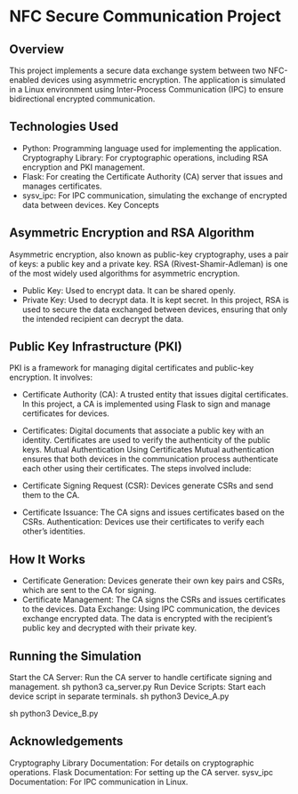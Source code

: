 # NFC Secure Communication Project
## Overview

This project implements a secure data exchange system between two NFC-enabled devices using asymmetric encryption. The application is simulated in a Linux environment using Inter-Process Communication (IPC) to ensure bidirectional encrypted communication.

## Technologies Used

- Python: Programming language used for implementing the application.
Cryptography Library: For cryptographic operations, including RSA encryption and PKI management.
- Flask: For creating the Certificate Authority (CA) server that issues and manages certificates.
- sysv_ipc: For IPC communication, simulating the exchange of encrypted data between devices.
Key Concepts
## Asymmetric Encryption and RSA Algorithm
Asymmetric encryption, also known as public-key cryptography, uses a pair of keys: a public key and a private key. RSA (Rivest-Shamir-Adleman) is one of the most widely used algorithms for asymmetric encryption.

- Public Key: Used to encrypt data. It can be shared openly.
- Private Key: Used to decrypt data. It is kept secret.
In this project, RSA is used to secure the data exchanged between devices, ensuring that only the intended recipient can decrypt the data.

## Public Key Infrastructure (PKI)
PKI is a framework for managing digital certificates and public-key encryption. It involves:

- Certificate Authority (CA): A trusted entity that issues digital certificates. In this project, a CA is implemented using Flask to sign and manage certificates for devices.
- Certificates: Digital documents that associate a public key with an identity. Certificates are used to verify the authenticity of the public keys.
Mutual Authentication Using Certificates
Mutual authentication ensures that both devices in the communication process authenticate each other using their certificates. The steps involved include:

- Certificate Signing Request (CSR): Devices generate CSRs and send them to the CA.
- Certificate Issuance: The CA signs and issues certificates based on the CSRs.
Authentication: Devices use their certificates to verify each other’s identities.

## How It Works
- Certificate Generation: Devices generate their own key pairs and CSRs, which are sent to the CA for signing.
- Certificate Management: The CA signs the CSRs and issues certificates to the devices.
Data Exchange: Using IPC communication, the devices exchange encrypted data. The data is encrypted with the recipient’s public key and decrypted with their private key.

## Running the Simulation
Start the CA Server: Run the CA server to handle certificate signing and management.
sh
python3 ca_server.py
Run Device Scripts: Start each device script in separate terminals.
sh
python3 Device_A.py

sh
python3 Device_B.py



## Acknowledgements
Cryptography Library Documentation: For details on cryptographic operations.
Flask Documentation: For setting up the CA server.
sysv_ipc Documentation: For IPC communication in Linux.
